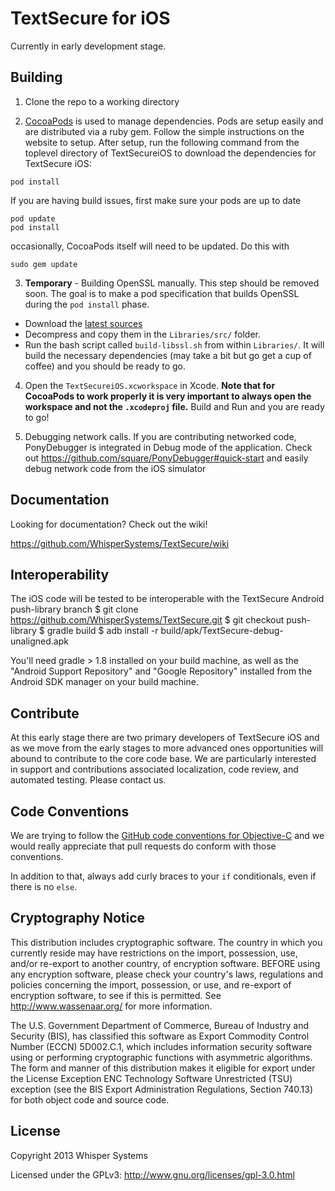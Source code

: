 # TextSecure for iOS

Currently in early development stage.

## Building

1) Clone the repo to a working directory

2) [CocoaPods](http://cocoapods.org) is used to manage dependencies. Pods are setup easily and are distributed via a ruby gem. Follow the simple instructions on the website to setup. After setup, run the following command from the toplevel directory of TextSecureiOS to download the dependencies for TextSecure iOS:

```
pod install
```
If you are having build issues, first make sure your pods are up to date
```
pod update
pod install
```
occasionally, CocoaPods itself will need to be updated. Do this with
```
sudo gem update
```

3) **Temporary** - Building OpenSSL manually. This step should be removed soon. The goal is to make a pod specification that builds OpenSSL during the `pod install` phase.

- Download the [latest sources](http://www.openssl.org/source/)
- Decompress and copy them in the `Libraries/src/` folder. 
- Run the bash script called `build-libssl.sh` from within `Libraries/`. It will build the necessary dependencies (may take a bit but go get a cup of coffee) and you should be ready to go.

4) Open the `TextSecureiOS.xcworkspace` in Xcode. **Note that for CocoaPods to work properly it is very important to always open the workspace and not the `.xcodeproj` file.** Build and Run and you are ready to go!

5) Debugging network calls. If you are contributing networked code, PonyDebugger is integrated in Debug mode of the application. Check out https://github.com/square/PonyDebugger#quick-start and easily debug network code from the iOS simulator


## Documentation


Looking for documentation? Check out the wiki!

https://github.com/WhisperSystems/TextSecure/wiki

## Interoperability 
The iOS code will be tested to be interoperable with the TextSecure Android push-library branch
$ git clone https://github.com/WhisperSystems/TextSecure.git
$ git checkout push-library
$ gradle build
$ adb install -r build/apk/TextSecure-debug-unaligned.apk

You'll need gradle > 1.8 installed on your build machine, as well as the
"Android Support Repository" and "Google Repository" installed from the
Android SDK manager on your build machine.
## Contribute

At this early stage there are two primary developers of TextSecure iOS and as we move from the early stages to more advanced ones opportunities will abound to contribute to the core code base. We are particularly interested in support and contributions associated localization, code review, and automated testing. Please contact us.

## Code Conventions

We are trying to follow the [GitHub code conventions for Objective-C](https://github.com/github/objective-c-conventions) and we would really appreciate that pull requests do conform with those conventions. 

In addition to that, always add curly braces to your `if` conditionals, even if there is no `else`.

## Cryptography Notice

This distribution includes cryptographic software. The country in which you currently reside may have restrictions on the import, possession, use, and/or re-export to another country, of encryption software. 
BEFORE using any encryption software, please check your country's laws, regulations and policies concerning the import, possession, or use, and re-export of encryption software, to see if this is permitted. 
See <http://www.wassenaar.org/> for more information.

The U.S. Government Department of Commerce, Bureau of Industry and Security (BIS), has classified this software as Export Commodity Control Number (ECCN) 5D002.C.1, which includes information security software using or performing cryptographic functions with asymmetric algorithms. 
The form and manner of this distribution makes it eligible for export under the License Exception ENC Technology Software Unrestricted (TSU) exception (see the BIS Export Administration Regulations, Section 740.13) for both object code and source code.

## License

Copyright 2013 Whisper Systems

Licensed under the GPLv3: http://www.gnu.org/licenses/gpl-3.0.html
